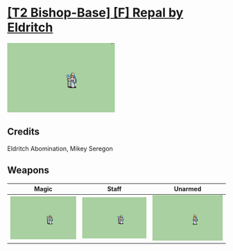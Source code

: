 # [\[T2 Bishop-Base\] \[F\] Repal by Eldritch](./)

<img src="./6.%20Magic/Magic_000.png" alt="[T2 Bishop-Base] [F] Repal by Eldritch standing" />

## Credits

Eldritch Abomination, Mikey Seregon

## Weapons


|Magic |Staff |Unarmed |
|  :---: | :---: | :---: |
| <img alt="Magic animation" src="./6.%20Magic/Magic.gif" /> | <img alt="Staff animation" src="./7.%20Staff/Staff.gif" /> | <img alt="Unarmed animation" src="./8.%20Unarmed/Unarmed.gif" /> |

